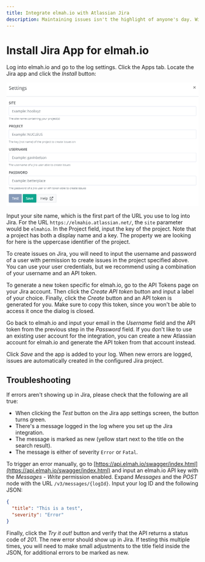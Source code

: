 ```yaml
---
title: Integrate elmah.io with Atlassian Jira
description: Maintaining issues isn't the highlight of anyone's day. With elmah.io and Jira, we automatically create errors from your applications in Jira.
---
```


# Install Jira App for elmah.io

Log into elmah.io and go to the log settings. Click the Apps tab. Locate the Jira app and click the *Install* button:

![Install Jira App](images/apps/jira/install_settings.png)

Input your site name, which is the first part of the URL you use to log into Jira. For the URL `https://elmahio.atlassian.net/`, the `site` parameter would be `elmahio`. In the Project field, input the key of the project. Note that a project has both a display name and a key. The property we are looking for here is the uppercase identifier of the project.

To create issues on Jira, you will need to input the username and password of a user with permission to create issues in the project specified above. You can use your user credentials, but we recommend using a combination of your username and an API token.

To generate a new token specific for elmah.io, go to the API Tokens page on your Jira account. Then click the *Create API token* button and input a label of your choice. Finally, click the *Create* button and an API token is generated for you. Make sure to copy this token, since you won't be able to access it once the dialog is closed.

Go back to elmah.io and input your email in the *Username* field and the API token from the previous step in the *Password* field. If you don't like to use an existing user account for the integration, you can create a new Atlassian account for elmah.io and generate the API token from that account instead.

Click *Save* and the app is added to your log. When new errors are logged, issues are automatically created in the configured Jira project.

## Troubleshooting

If errors aren't showing up in Jira, please check that the following are all true:

- When clicking the *Test* button on the Jira app settings screen, the button turns green.
- There's a message logged in the log where you set up the Jira integration.
- The message is marked as new (yellow start next to the title on the search result).
- The message is either of severity `Error` or `Fatal`.

To trigger an error manually, go to [https://api.elmah.io/swagger/index.html](https://api.elmah.io/swagger/index.html) and input an elmah.io API key with the *Messages* - *Write* permission enabled. Expand *Messages* and the *POST* node with the URL `/v3/messages/{logId}`. Input your log ID and the following JSON:

```json
{
  "title": "This is a test",
  "severity": "Error"
}
```

Finally, click the *Try it out!* button and verify that the API returns a status code of *201*. The new error should show up in Jira. If testing this multiple times, you will need to make small adjustments to the title field inside the JSON, for additional errors to be marked as new.